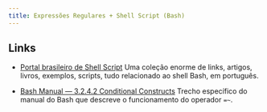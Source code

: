 ```yaml
---
title: Expressões Regulares + Shell Script (Bash)
---
```


## Links

* [Portal brasileiro de Shell Script](http://aurelio.net/shell/)
Uma coleção enorme de links, artigos, livros, exemplos, scripts, tudo relacionado ao shell Bash, em português.

* [Bash Manual — 3.2.4.2 Conditional Constructs](http://www.gnu.org/software/bash/manual/html_node/Conditional-Constructs.html)
Trecho específico do manual do Bash que descreve o funcionamento do operador `=~`.
